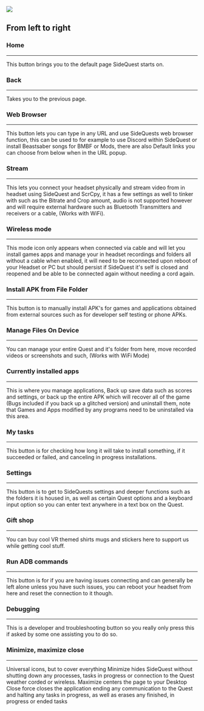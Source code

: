 ![](https://cdn.discordapp.com/attachments/615234075778875453/656248128986677254/Screenshot_1056.png)

## From left to right

### Home
----
This button brings you to the default page SideQuest starts on.

### Back
----
Takes you to the previous page.

### Web Browser
----
This button lets you can type in any URL and use SideQuests web browser function, this can be used to for example to use Discord within SideQuest or install Beastsaber songs for BMBF or Mods, there are also Default links you can choose from below when in the URL popup.

### Stream
----
This lets you connect your headset physically and stream video from in headset using SideQuest and ScrCpy, it has a few settings as well to tinker with such as the Bitrate and Crop amount, audio is not supported however and will require external hardware such as Bluetooth Transmitters and receivers or a cable, (Works with WiFi).

### Wireless mode
----
This mode icon only appears when connected via cable and will let you install games apps and manage your in headset recordings and folders all without a cable when enabled, it will need to be reconnected upon reboot of your Headset or PC but should persist if SideQuest it's self is closed and reopened and be able to be connected again without needing a cord again.

### Install APK from File Folder
----
This button is to manually install APK's for games and applications obtained from external sources such as for developer self testing or phone APKs.

### Manage Files On Device
----
You can manage your entire Quest and it's folder from here, move recorded videos or screenshots and such, (Works with WiFi Mode)

### Currently installed apps
----
This is where you manage applications, Back up save data such as scores and settings, or back up the entire APK which will recover all of the game (Bugs included if you back up a glitched version) and uninstall them, note that Games and Apps modified by any programs need to be uninstalled via this area.

### My tasks
----
This button is for checking how long it will take to install something, if it succeeded or failed, and canceling in progress installations.

### Settings
----
This button is to get to SideQuests settings and deeper functions such as the folders it is housed in, as well as certain Quest options and a keyboard input option so you can enter text anywhere in a text box on the Quest.

### Gift shop
----
You can buy cool VR themed shirts mugs and stickers here to support us while getting cool stuff.

### Run ADB commands
----
This button is for if you are having issues connecting and can generally be left alone unless you have such issues, you can reboot your headset from here and reset the connection to it though.

### Debugging
----
This is a developer and troubleshooting button so you really only press this if asked by some one assisting you to do so.

### Minimize, maximize close
----
Universal icons, but to cover everything
Minimize hides SideQuest without shutting down any processes, tasks in progress or connection to the Quest weather corded or wireless.
Maximize centers the page to your Desktop
Close force closes the application ending any communication to the Quest and halting any tasks in progress, as well as erases any finished, in progress or ended tasks